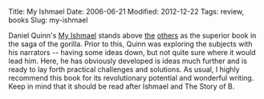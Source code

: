 Title: My Ishmael
Date: 2006-06-21
Modified: 2012-12-22
Tags: review, books
Slug: my-ishmael

Daniel Quinn's <a href="http://www.amazon.com/gp/product/0553379658/sr=8-1/qid=1150845917/ref=pd_bbs_1/103-1848502-1587828?%5Fencoding=UTF8" >My Ishmael</a> stands above <a href="http://www.pig-monkey.com/2006/06/11/ishmael/">the</a> <a href="http://www.pig-monkey.com/2006/06/13/the-story-of-b/">others</a> as the superior book in the saga of the gorilla. Prior to this, Quinn was exploring the subjects with his narrators -- having some ideas down, but not quite sure where it would lead him. Here, he has obviously developed is ideas much further and is ready to lay forth practical challenges and solutions.
As usual, I highly recommend this book for its revolutionary potential and wonderful writing. Keep in mind that it should be read after Ishmael and The Story of B.
